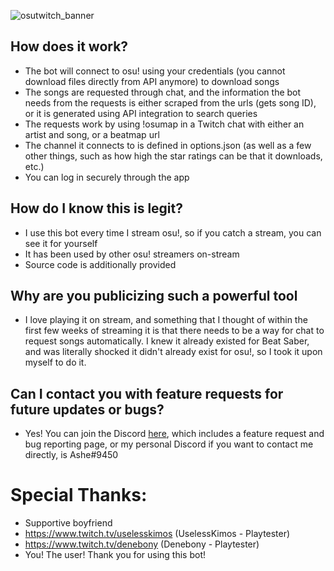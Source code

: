 ![osutwitch_banner](https://user-images.githubusercontent.com/83967304/130857192-2d112479-3605-4cd4-84b5-4127020d0df5.png)

## How does it work?
- The bot will connect to osu! using your credentials (you cannot download files directly from API anymore) to download songs
- The songs are requested through chat, and the information the bot needs from the requests is either scraped from the urls (gets song ID), or it is generated using API integration to search queries
- The requests work by using !osumap in a Twitch chat with either an artist and song, or a beatmap url
- The channel it connects to is defined in options.json (as well as a few other things, such as how high the star ratings can be that it downloads, etc.)
- You can log in securely through the app

## How do I know this is legit?
- I use this bot every time I stream osu!, so if you catch a stream, you can see it for yourself
- It has been used by other osu! streamers on-stream
- Source code is additionally provided

## Why are you publicizing such a powerful tool
- I love playing it on stream, and something that I thought of within the first few weeks of streaming it is that there needs to be a way for chat to request songs automatically. I knew it already existed for Beat Saber, and was literally shocked it didn't already exist for osu!, so I took it upon myself to do it.

## Can I contact you with feature requests for future updates or bugs?
- Yes! You can join the Discord <a href="https://discord.gg/N6pBTT7r9w">here</a>, which includes a feature request and bug reporting page, or my personal Discord if you want to contact me directly, is Ashe#9450

# Special Thanks:
- Supportive boyfriend
- https://www.twitch.tv/uselesskimos (UselessKimos - Playtester)
- https://www.twitch.tv/denebony (Denebony - Playtester)
- You! The user! Thank you for using this bot!
